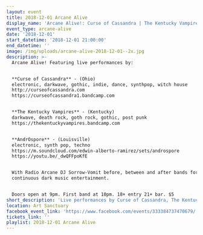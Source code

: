 ```yaml
---
layout: event
title: 2018-12-01 Arcane Alive
display_name: 'Arcane Alive!: Curse of Cassandra | The Kentucky Vampires | Androspore'
event_type: arcane-alive
date: '2018-12-01'
start_datetime: '2018-12-01 21:00:00'
end_datetime: ''
image: /img/uploads/arcane-alive-2018-12-01--2x.jpg
description: >-
  Arcane Alive! Featuring live performances by:


  **Curse of Cassandra** - (Ohio)
  electronic, darkwave, gothic, indie, dance, synthpop, witch house
  http://curseofcassandra.com
  https://curseofcassandra1.bandcamp.com


  **The Kentucky Vampires** - (Kentucky)
  darkwave, death rock, goth rock, gothic, post punk
  https://thekentuckyvampires.bandcamp.com


  **AndrOspore** - (Louisville)
  electronic, synth pop, techno
  https://m.soundcloud.com/edwin-alberto-ramirez/sets/androspore
  https://youtu.be/_dwQFFpoKfE


  With Radio Arcane DJ Sorrow-Vomit before, between and after bands for
  continuous dark music entertainment.


  Doors open at 9pm. First band at 10pm. 18+ entry 21+ bar. $5
short_description: 'Live performances by Curse of Cassandra, The Kentucky Vampires, and AndrOspore'
location: Art Sanctuary
facebook_event_link: 'https://www.facebook.com/events/333384737470679/'
tickets_link: ''
playlist: 2018-12-01 Arcane Alive
---
```

